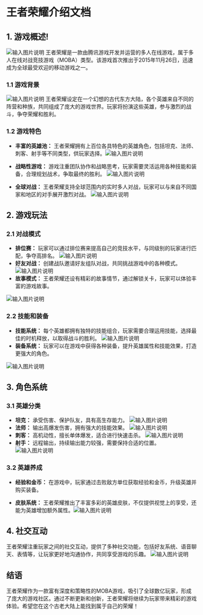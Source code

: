 ﻿# 王者荣耀介绍文档

## 1. 游戏概述!
![输入图片说明](/imgs/2023-11-25/eIiUqZXlA8G554dH.png)
王者荣耀是一款由腾讯游戏开发并运营的多人在线游戏，属于多人在线对战竞技游戏（MOBA）类型。该游戏首次推出于2015年11月26日，迅速成为全球最受欢迎的移动游戏之一。

### 1.1 游戏背景
![输入图片说明](/imgs/2023-11-25/tIrtxUH2iMEKF95I.jpeg)
王者荣耀设定在一个幻想的古代东方大陆，各个英雄来自不同的阵营和种族，共同组成了庞大的游戏世界。玩家将扮演这些英雄，参与激烈的战斗，争夺荣耀和胜利。

### 1.2 游戏特色

-   **丰富的英雄池：** 王者荣耀拥有上百位各具特色的英雄角色，包括坦克、法师、刺客、射手等不同类型，供玩家选择。![输入图片说明](/imgs/2023-11-25/sSohzxjJ7qZYuiG8.jpeg)
    
-   **战略性游戏：** 游戏注重团队协作和战略思考，玩家需要灵活运用各种技能和装备，合理规划战术，争取最终的胜利。
   ![输入图片说明](/imgs/2023-11-25/96cLOsVRSMa3gXmC.png)
-   **全球对战：** 王者荣耀支持全球范围内的实时多人对战，玩家可以与来自不同国家和地区的对手展开激烈对战。
    ![输入图片说明](/imgs/2023-11-25/onOC9Hi7CvAW6T4i.png)

## 2. 游戏玩法

### 2.1 对战模式

-   **排位赛：** 玩家可以通过排位赛来提高自己的竞技水平，与同级别的玩家进行匹配，争夺高排名。
    ![输入图片说明](/imgs/2023-11-25/oxV5BG8Zm5rGt2d3.jpeg)
-   **好友对战：** 创建战队邀请好友组队对战，共同挑战游戏中的各种模式。
    ![输入图片说明](/imgs/2023-11-25/JWrIDuq4vQ1p4lvs.png)
-   **故事模式：** 王者荣耀还设有精彩的故事情节，通过解锁关卡，玩家可以体验丰富的游戏故事。
    
![输入图片说明](/imgs/2023-11-25/vfa7jHwfWTnVEowU.jpeg)
### 2.2 技能和装备

-   **技能系统：** 每个英雄都拥有独特的技能组合，玩家需要合理运用技能，选择最佳的时机释放，以取得战斗的胜利。
    ![输入图片说明](/imgs/2023-11-25/B04Ob2q2Flehmg8g.jpeg)
-   **装备系统：** 玩家可以在游戏中获得各种装备，提升英雄属性和技能效果，打造更强大的角色。
    
![输入图片说明](/imgs/2023-11-25/YeCqEQ7baK7Yq7PK.jpeg)
## 3. 角色系统

### 3.1 英雄分类

-   **坦克：** 承受伤害、保护队友，具有高生存能力。
    ![输入图片说明](/imgs/2023-11-25/pw6Rng0wIRhE8lkb.jpeg)
-   **法师：** 输出高爆发伤害，拥有强大的技能效果。
    ![输入图片说明](/imgs/2023-11-25/7sNiSI9tCjv4nwd4.jpeg)
-   **刺客：** 高机动性，擅长单体爆发，适合进行快速击杀。
    ![输入图片说明](/imgs/2023-11-25/whBF4OClZUNNsthu.jpeg)
-   **射手：** 远程输出，持续输出能力较强，需要保持合适的位置。
    ![输入图片说明](/imgs/2023-11-25/k58U2UXiIdyyBfUv.jpeg)

### 3.2 英雄养成

-   **经验和金币：** 在游戏中，玩家通过击败敌方单位获取经验和金币，升级英雄并购买装备。
    
-   **皮肤系统：** 王者荣耀推出了丰富多彩的英雄皮肤，不仅提供视觉上的享受，还能为英雄增加额外属性。![输入图片说明](/imgs/2023-11-25/dPIQbxmbuQ71HB1w.jpeg)
    

## 4. 社交互动

王者荣耀注重玩家之间的社交互动，提供了多种社交功能，包括好友系统、语音聊天、表情等，让玩家更好地沟通协作，共同享受游戏的乐趣。
![输入图片说明](/imgs/2023-11-25/QYytGyalF6mGgQkW.jpeg)
## 结语

王者荣耀作为一款富有深度和策略性的MOBA游戏，吸引了全球数亿玩家，形成了庞大的游戏社区。通过不断更新和创新，王者荣耀将继续为玩家带来精彩的游戏体验。希望您在这个古老大陆上能找到属于自己的荣耀！
